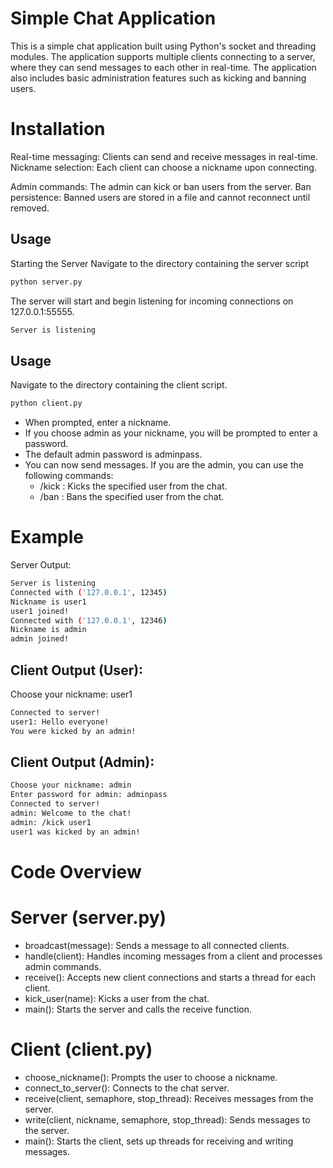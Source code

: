 # Simple Chat Application
This is a simple chat application built using Python's socket and threading modules. The application supports multiple clients connecting to a server, where they can send messages to each other in real-time. The application also includes basic administration features such as kicking and banning users.

# Installation

Real-time messaging: Clients can send and receive messages in real-time.
Nickname selection: Each client can choose a nickname upon connecting.

Admin commands: The admin can kick or ban users from the server.
Ban persistence: Banned users are stored in a file and cannot reconnect until removed.

## Usage
Starting the Server
Navigate to the directory containing the server script

```bash
python server.py
```
The server will start and begin listening for incoming connections on 127.0.0.1:55555.
```bash
Server is listening


````
## Usage
Navigate to the directory containing the client script.


```bash
python client.py
```
- When prompted, enter a nickname. 
- If you choose admin as your nickname, you will be prompted to enter a password. 
- The default admin password is adminpass.
- You can now send messages. If you are the admin, you can use the following commands:
  - /kick <nickname>: Kicks the specified user from the chat.
  - /ban <nickname>: Bans the specified user from the chat.

# Example

Server Output:
```bash
Server is listening
Connected with ('127.0.0.1', 12345)
Nickname is user1
user1 joined!
Connected with ('127.0.0.1', 12346)
Nickname is admin
admin joined!
```

## Client Output (User):
Choose your nickname: user1
```bash
Connected to server!
user1: Hello everyone!
You were kicked by an admin! 
```
## Client Output (Admin):
```bash
Choose your nickname: admin
Enter password for admin: adminpass
Connected to server!
admin: Welcome to the chat!
admin: /kick user1
user1 was kicked by an admin!
```
# Code Overview
# Server (server.py)
- broadcast(message): Sends a message to all connected clients.
- handle(client): Handles incoming messages from a client and processes admin commands.
- receive(): Accepts new client connections and starts a thread for each client.
- kick_user(name): Kicks a user from the chat.
- main(): Starts the server and calls the receive function.

# Client (client.py)
- choose_nickname(): Prompts the user to choose a nickname.
- connect_to_server(): Connects to the chat server.
- receive(client, semaphore, stop_thread): Receives messages from the server.
- write(client, nickname, semaphore, stop_thread): Sends messages to the server.
- main(): Starts the client, sets up threads for receiving and writing messages.